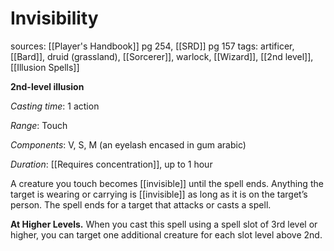 # Invisibility
sources: [[Player's Handbook]] pg 254, [[SRD]] pg 157
tags: artificer, [[Bard]], druid (grassland), [[Sorcerer]], warlock, [[Wizard]], [[2nd level]], [[Illusion Spells]]

**2nd-level illusion**

*Casting time*: 1 action

*Range*: Touch

*Components*: V, S, M (an eyelash encased in gum arabic)

*Duration*: [[Requires concentration]], up to 1 hour

A creature you touch becomes [[invisible]] until the spell ends. Anything the target is wearing or carrying is [[invisible]] as long as it is on the target’s person. The spell ends for a target that attacks or casts a spell.

**At Higher Levels.** When you cast this spell using a spell slot of 3rd level or higher, you can target one additional creature for each slot level above 2nd.
